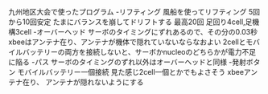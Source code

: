 九州地区大会で使ったプログラム
-リフティング
 風船を使ってリフティング
 5回から10回安定
 たまにバランスを崩してドリフトする
 最高20回
 足回り4cell,足機構3cell
-オーバーヘッド
 サーボのタイミングにずれあるので、その分の0.03秒
 xbeeはアンテナ在り、アンテナが機体で隠れていないならなおよい
 2cellとモバイルバッテリーの両方を接続しないと、サーボかnucleoのどちらかが電力不足に陥る
-パス
 サーボのタイミングのずれ以外はオーバーヘッドと同様
-発射ボタン
 モバイルバッテリー一個接続
 見た感じ2cell一個とかでもよさそう
 xbeeアンテナ在り、 アンテナが隠れないようにする
